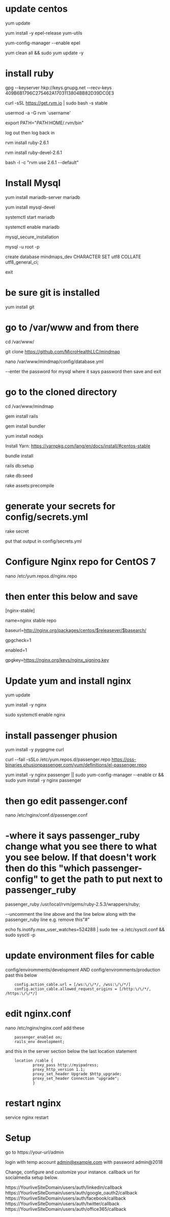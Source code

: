 # update centos

yum update

yum install -y epel-release yum-utils

yum-config-manager --enable epel

yum clean all && sudo yum update -y

# install ruby

gpg --keyserver hkp://keys.gnupg.net --recv-keys 409B6B1796C275462A1703113804BB82D39DC0E3

curl -sSL https://get.rvm.io | sudo bash -s stable

usermod -a -G rvm `username'

export PATH="$PATH:$HOME/.rvm/bin"

log out then log back in

rvm install ruby-2.6.1

rvm install ruby-devel-2.6.1

bash -l -c "rvm use 2.6.1 --default"

# Install Mysql
yum install mariadb-server mariadb

yum install mysql-devel

systemctl start mariadb

systemctl enable mariadb

mysql_secure_installation

mysql -u root -p

create database mindmaps_dev CHARACTER SET utf8 COLLATE utf8_general_ci;

exit

# be sure git is installed
yum install git

# go to /var/www and from there 
cd /var/www/

git clone https://github.com/MicroHealthLLC/mindmap

nano /var/www/mindmap/config/database.yml

--enter the password for mysql where it says password then save and exit

# go to the cloned directory 
cd /var/www/mindmap

gem install rails

gem install bundler

yum install nodejs

Install Yarn: https://yarnpkg.com/lang/en/docs/install/#centos-stable

bundle install

rails db:setup 

rake db:seed

rake assets:precompile

# generate your secrets for config/secrets.yml

rake secret

put that output in config/secrets.yml

# Configure Nginx repo for CentOS 7

nano /etc/yum.repos.d/nginx.repo

# then enter this below and save

[nginx-stable]

name=nginx stable repo

baseurl=http://nginx.org/packages/centos/$releasever/$basearch/

gpgcheck=1

enabled=1

gpgkey=https://nginx.org/keys/nginx_signing.key



# Update yum and install nginx
yum update

yum install -y nginx

sudo systemctl enable nginx

# install passenger phusion

yum install -y pygpgme curl

curl --fail -sSLo /etc/yum.repos.d/passenger.repo https://oss-binaries.phusionpassenger.com/yum/definitions/el-passenger.repo

yum install -y nginx passenger || sudo yum-config-manager --enable cr && sudo yum install -y nginx passenger

# then go edit passenger.conf
nano /etc/nginx/conf.d/passenger.conf

# -where it says passenger_ruby change what you see there to what you see below.  If that doesn't work then do this "which passenger-config" to get the path to put next to passenger_ruby

passenger_ruby /usr/local/rvm/gems/ruby-2.5.3/wrappers/ruby;

--uncomment the line above and the line below along with the passenger_ruby line e.g. remove this"#"

echo fs.inotify.max_user_watches=524288 | sudo tee -a /etc/sysctl.conf && sudo sysctl -p

# update environment files for cable

config/enviromments/development AND
config/enviromments/production past this below

        config.action_cable.url = [/ws:\/\/*/, /wss:\/\/*/]
        config.action_cable.allowed_request_origins = [/http:\/\/*/, /https:\/\/*/]
  
# edit nginx.conf
nano /etc/nginx/nginx.conf
add these

        passenger_enabled on;
        rails_env development;

and this in the server section below the last location statement

        location /cable {
                proxy_pass http://myipadress;
                proxy_http_version 1.1;
                proxy_set_header Upgrade $http_upgrade;
                proxy_set_header Connection "upgrade";
                }

# restart nginx
service nginx restart

# Setup
go to https://your-url/admin

login with temp account admin@example.com with password admin@2018


Change, configure and customize your instance.  callback uri for socialmedia setup below.

https://YourliveSiteDomain/users/auth/linkedin/callback
https://YourliveSiteDomain/users/auth/google_oauth2/callback
https://YourliveSiteDomain/users/auth/facebook/callback
https://YourliveSiteDomain/users/auth/twitter/callback
https://YourliveSiteDomain/users/auth/office365/callback
